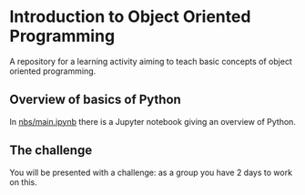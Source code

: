 # Introduction to Object Oriented Programming

A repository for a learning activity aiming to teach basic concepts of object
oriented programming.

## Overview of basics of Python

In [nbs/main.ipynb](nbs/main.ipynb) there is a Jupyter notebook giving an
overview of Python.

## The challenge

You will be presented with a challenge: as a group you have 2 days to work on
this.
